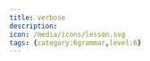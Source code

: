 ```yaml
---
title: verbose
description: 
icon: /media/icons/lesson.svg
tags: {category:6grammar,level:6}
---
```



